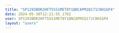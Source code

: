 ```yaml
---
title: "SP1293BDR2HFT5SS1MET8Y1QNCAPM2Q171C0H1GP4"
date: 2024-05-30T12:21:55.176Z
user: SP1293BDR2HFT5SS1MET8Y1QNCAPM2Q171C0H1GP4
layout: "users"
---
```

    